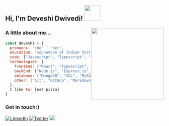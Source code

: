 <h2> Hi, I'm Deveshi Dwivedi! <img src="https://media.giphy.com/media/mGcNjsfWAjY5AEZNw6/giphy.gif" width="50"></h2>
<img align='right' src="https://media.giphy.com/media/ieyl9zmCjO4b4t6qoY/giphy.gif" width="230">

### A little about me... 
```javascript
const deveshi = {
  pronouns: "she" | "her",
  education: "sophomore at Indian Institute of Information Technology, Jabalpur",
  code: ["Javascript", "Typescript", "Python", "Java", "C", "C++", "Perl", "PHP", "Shell scripting"],
  technologies: {
    frontEnd: ["React", "TypeScript", "Vue.js", "Next.js", "Tailwind", "HTML", "CSS", "Bootstrap"],
    backEnd: ["Node.js", "Express.js", "PHP", "Java"],
    database: ["MongoDB", "SQL", "MySQL", "Firebase"],
    other: ["Git", "GitHub", "Markdown", "Docker", "Jest", "Pytest"],
  },
  I like to: [eat pizza]
}
```
### Get in touch:)
[![LinkedIn](https://img.shields.io/badge/LinkedIn-%230077B5.svg?logo=linkedin&logoColor=white)](https://www.linkedin.com/in/deveshidwivedi/) 
[![Twitter](https://img.shields.io/badge/Twitter-%231DA1F2.svg?logo=Twitter&logoColor=white)](https://twitter.com/DeveshiDwivedi)
<a href="mailto:deveshigurgaon@gmail.com"><img src="https://img.shields.io/badge/-Mail-D14836?style=flat&logo=Gmail&logoColor=white"/></a>
